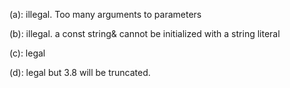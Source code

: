 (a): illegal. Too many arguments to parameters

(b): illegal. a const string& cannot be initialized with a string literal

(c): legal

(d): legal but 3.8 will be truncated.
